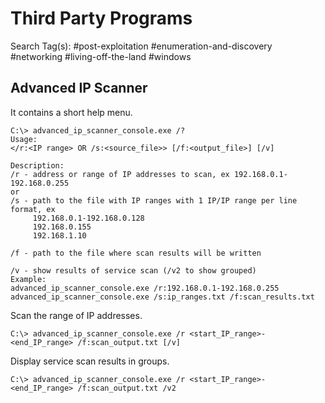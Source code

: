 # Third Party Programs

Search Tag(s): #post-exploitation #enumeration-and-discovery #networking #living-off-the-land #windows

## Advanced IP Scanner

It contains a short help menu.

```
C:\> advanced_ip_scanner_console.exe /?
Usage:
</r:<IP range> OR /s:<source_file>> [/f:<output_file>] [/v]

Description:
/r - address or range of IP addresses to scan, ex 192.168.0.1-192.168.0.255
or
/s - path to the file with IP ranges with 1 IP/IP range per line format, ex
     192.168.0.1-192.168.0.128
     192.168.0.155
     192.168.1.10

/f - path to the file where scan results will be written

/v - show results of service scan (/v2 to show grouped)
Example:
advanced_ip_scanner_console.exe /r:192.168.0.1-192.168.0.255
advanced_ip_scanner_console.exe /s:ip_ranges.txt /f:scan_results.txt
```

Scan the range of IP addresses.

```
C:\> advanced_ip_scanner_console.exe /r <start_IP_range>-<end_IP_range> /f:scan_output.txt [/v]
```

Display service scan results in groups.

```
C:\> advanced_ip_scanner_console.exe /r <start_IP_range>-<end_IP_range> /f:scan_output.txt /v2
```